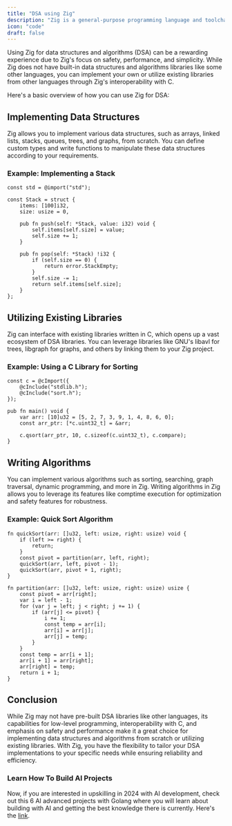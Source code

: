 ```yaml
---
title: "DSA using Zig"
description: "Zig is a general-purpose programming language and toolchain for maintaining robust, optimal, and reusable software."
icon: "code"
draft: false
---
```


Using Zig for data structures and algorithms (DSA) can be a rewarding experience due to Zig's focus on safety, performance, and simplicity. While Zig does not have built-in data structures and algorithms libraries like some other languages, you can implement your own or utilize existing libraries from other languages through Zig's interoperability with C.

Here's a basic overview of how you can use Zig for DSA:

## Implementing Data Structures

Zig allows you to implement various data structures, such as arrays, linked lists, stacks, queues, trees, and graphs, from scratch. You can define custom types and write functions to manipulate these data structures according to your requirements.

### Example: Implementing a Stack

```zig
const std = @import("std");

const Stack = struct {
    items: [100]i32,
    size: usize = 0,

    pub fn push(self: *Stack, value: i32) void {
        self.items[self.size] = value;
        self.size += 1;
    }

    pub fn pop(self: *Stack) !i32 {
        if (self.size == 0) {
            return error.StackEmpty;
        }
        self.size -= 1;
        return self.items[self.size];
    }
};
```

## Utilizing Existing Libraries

Zig can interface with existing libraries written in C, which opens up a vast ecosystem of DSA libraries. You can leverage libraries like GNU's libavl for trees, libgraph for graphs, and others by linking them to your Zig project.

### Example: Using a C Library for Sorting

```zig
const c = @cImport({
    @cInclude("stdlib.h");
    @cInclude("sort.h");
});

pub fn main() void {
    var arr: [10]u32 = [5, 2, 7, 3, 9, 1, 4, 8, 6, 0];
    const arr_ptr: [*c.uint32_t] = &arr;

    c.qsort(arr_ptr, 10, c.sizeof(c.uint32_t), c.compare);
}
```

## Writing Algorithms

You can implement various algorithms such as sorting, searching, graph traversal, dynamic programming, and more in Zig. Writing algorithms in Zig allows you to leverage its features like comptime execution for optimization and safety features for robustness.

### Example: Quick Sort Algorithm

```zig
fn quickSort(arr: []u32, left: usize, right: usize) void {
    if (left >= right) {
        return;
    }
    const pivot = partition(arr, left, right);
    quickSort(arr, left, pivot - 1);
    quickSort(arr, pivot + 1, right);
}

fn partition(arr: []u32, left: usize, right: usize) usize {
    const pivot = arr[right];
    var i = left - 1;
    for (var j = left; j < right; j += 1) {
        if (arr[j] <= pivot) {
            i += 1;
            const temp = arr[i];
            arr[i] = arr[j];
            arr[j] = temp;
        }
    }
    const temp = arr[i + 1];
    arr[i + 1] = arr[right];
    arr[right] = temp;
    return i + 1;
}
```

## Conclusion

While Zig may not have pre-built DSA libraries like other languages, its capabilities for low-level programming, interoperability with C, and emphasis on safety and performance make it a great choice for implementing data structures and algorithms from scratch or utilizing existing libraries. With Zig, you have the flexibility to tailor your DSA implementations to your specific needs while ensuring reliability and efficiency.

### Learn How To Build AI Projects

Now, if you are interested in upskilling in 2024 with AI development, check out this 6 AI advanced projects with Golang where you will learn about building with AI and getting the best knowledge there is currently. Here's the [link](https://akhilsharmatech.gumroad.com/l/zgxqq).
